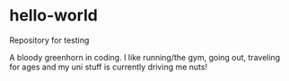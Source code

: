 # hello-world
Repository for testing

A bloody greenhorn in coding. 
I like running/the gym, going out, traveling for ages and my uni stuff is currently driving me nuts!
